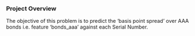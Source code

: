 ### Project Overview

 The objective of this problem is to predict the ‘basis point spread’ over AAA bonds i.e. feature ‘bonds_aaa’ against each Serial Number.



